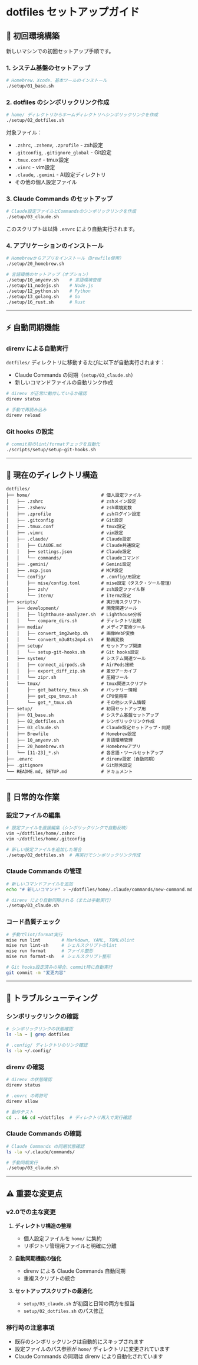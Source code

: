 # dotfiles セットアップガイド

## 🚀 初回環境構築

新しいマシンでの初回セットアップ手順です。

### 1. システム基盤のセットアップ

```bash
# Homebrew、Xcode、基本ツールのインストール
./setup/01_base.sh
```

### 2. dotfiles のシンボリックリンク作成

```bash
# home/ ディレクトリからホームディレクトリへシンボリックリンクを作成
./setup/02_dotfiles.sh
```

対象ファイル：

- `.zshrc`, `.zshenv`, `.zprofile` - zsh設定
- `.gitconfig`, `.gitignore_global` - Git設定
- `.tmux.conf` - tmux設定
- `.vimrc` - vim設定
- `.claude`, `.gemini` - AI設定ディレクトリ
- その他の個人設定ファイル

### 3. Claude Commands のセットアップ

```bash
# Claude設定ファイルとCommandsのシンボリックリンクを作成
./setup/03_claude.sh
```

このスクリプトは以降 `.envrc` により自動実行されます。

### 4. アプリケーションのインストール

```bash
# Homebrewからアプリをインストール（Brewfile使用）
./setup/20_homebrew.sh

# 言語環境のセットアップ（オプション）
./setup/10_anyenv.sh    # 言語環境管理
./setup/11_nodejs.sh    # Node.js
./setup/12_python.sh    # Python
./setup/13_golang.sh    # Go
./setup/16_rust.sh      # Rust
```

---

## ⚡ 自動同期機能

### direnv による自動実行

`dotfiles/` ディレクトリに移動するたびに以下が自動実行されます：

- Claude Commands の同期（`setup/03_claude.sh`）
- 新しいコマンドファイルの自動リンク作成

```bash
# direnv が正常に動作しているか確認
direnv status

# 手動で再読み込み
direnv reload
```

### Git hooks の設定

```bash
# commit前のlint/formatチェックを自動化
./scripts/setup/setup-git-hooks.sh
```

---

## 📁 現在のディレクトリ構造

```
dotfiles/
├── home/                           # 個人設定ファイル
│   ├── .zshrc                      # zshメイン設定
│   ├── .zshenv                     # zsh環境変数
│   ├── .zprofile                   # zshログイン設定
│   ├── .gitconfig                  # Git設定
│   ├── .tmux.conf                  # tmux設定
│   ├── .vimrc                      # vim設定
│   ├── .claude/                    # Claude設定
│   │   ├── CLAUDE.md               # Claude共通設定
│   │   ├── settings.json           # Claude設定
│   │   └── commands/               # Claudeコマンド
│   ├── .gemini/                    # Gemini設定
│   ├── .mcp.json                   # MCP設定
│   └── config/                     # .config/用設定
│       ├── mise/config.toml        # mise設定（タスク・ツール管理）
│       ├── zsh/                    # zsh設定ファイル群
│       └── iterm/                  # iTerm2設定
├── scripts/                        # 実行用スクリプト
│   ├── development/                # 開発関連ツール
│   │   ├── lighthouse-analyzer.sh  # Lighthouse分析
│   │   └── compare_dirs.sh         # ディレクトリ比較
│   ├── media/                      # メディア変換ツール
│   │   ├── convert_img2webp.sh     # 画像WebP変換
│   │   └── convert_m3u8ts2mp4.sh   # 動画変換
│   ├── setup/                      # セットアップ関連
│   │   └── setup-git-hooks.sh      # Git hooks設定
│   ├── system/                     # システム関連ツール
│   │   ├── connect_airpods.sh      # AirPods接続
│   │   ├── export_diff_zip.sh      # 差分アーカイブ
│   │   └── zipr.sh                 # 圧縮ツール
│   └── tmux/                       # tmux関連スクリプト
│       ├── get_battery_tmux.sh     # バッテリー情報
│       ├── get_cpu_tmux.sh         # CPU使用率
│       └── get_*_tmux.sh           # その他システム情報
├── setup/                          # 初回セットアップ用
│   ├── 01_base.sh                  # システム基盤セットアップ
│   ├── 02_dotfiles.sh              # シンボリックリンク作成
│   ├── 03_claude.sh                # Claude設定セットアップ・同期
│   ├── Brewfile                    # Homebrew設定
│   ├── 10_anyenv.sh                # 言語環境管理
│   ├── 20_homebrew.sh              # Homebrewアプリ
│   └── [11-23]_*.sh                # 各言語・ツールセットアップ
├── .envrc                          # direnv設定（自動同期）
├── .gitignore                      # Git除外設定
└── README.md, SETUP.md             # ドキュメント
```

---

## 🔄 日常的な作業

### 設定ファイルの編集

```bash
# 設定ファイルを直接編集（シンボリックリンクで自動反映）
vim ~/dotfiles/home/.zshrc
vim ~/dotfiles/home/.gitconfig

# 新しい設定ファイルを追加した場合
./setup/02_dotfiles.sh  # 再実行でシンボリックリンク作成
```

### Claude Commands の管理

```bash
# 新しいコマンドファイルを追加
echo "# 新しいコマンド" > ~/dotfiles/home/.claude/commands/new-command.md

# direnv により自動同期される（または手動実行）
./setup/03_claude.sh
```

### コード品質チェック

```bash
# 手動でlint/format実行
mise run lint        # Markdown, YAML, TOMLのlint
mise run lint-sh     # シェルスクリプトのlint
mise run format      # ファイル整形
mise run format-sh   # シェルスクリプト整形

# Git hooks設定済みの場合、commit時に自動実行
git commit -m "変更内容"
```

---

## 🔧 トラブルシューティング

### シンボリックリンクの確認

```bash
# シンボリックリンクの状態確認
ls -la ~ | grep dotfiles

# .config/ ディレクトリのリンク確認
ls -la ~/.config/
```

### direnv の確認

```bash
# direnv の状態確認
direnv status

# .envrc の再許可
direnv allow

# 動作テスト
cd .. && cd ~/dotfiles  # ディレクトリ再入で実行確認
```

### Claude Commands の確認

```bash
# Claude Commands の同期状態確認
ls -la ~/.claude/commands/

# 手動同期実行
./setup/03_claude.sh
```

---

## ⚠️ 重要な変更点

### v2.0での主な変更

1. **ディレクトリ構造の整理**
   - 個人設定ファイルを `home/` に集約
   - リポジトリ管理用ファイルと明確に分離

2. **自動同期機能の強化**
   - direnv による Claude Commands 自動同期
   - 重複スクリプトの統合

3. **セットアップスクリプトの最適化**
   - `setup/03_claude.sh` が初回と日常の両方を担当
   - `setup/02_dotfiles.sh` のパス修正

### 移行時の注意事項

- 既存のシンボリックリンクは自動的にスキップされます
- 設定ファイルのパス参照が `home/` ディレクトリに変更されています
- Claude Commands の同期は direnv により自動化されています
